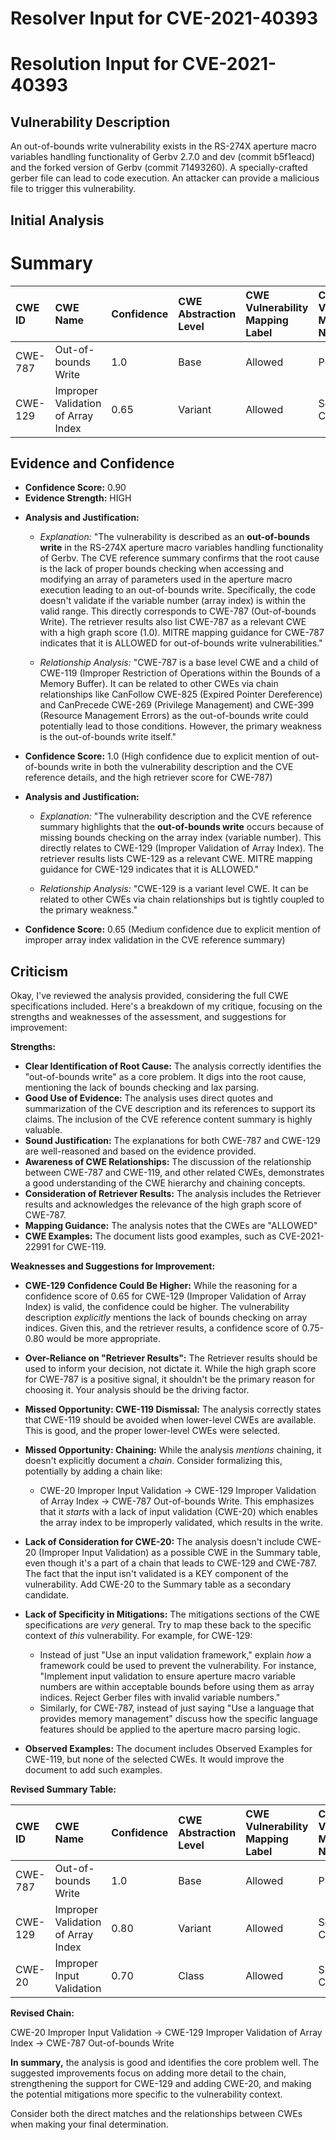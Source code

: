# Resolver Input for CVE-2021-40393

# Resolution Input for CVE-2021-40393

## Vulnerability Description
An out-of-bounds write vulnerability exists in the RS-274X aperture macro variables handling functionality of Gerbv 2.7.0 and dev (commit b5f1eacd) and the forked version of Gerbv (commit 71493260). A specially-crafted gerber file can lead to code execution. An attacker can provide a malicious file to trigger this vulnerability.

## Initial Analysis
# Summary
| CWE ID  | CWE Name                     | Confidence | CWE Abstraction Level | CWE Vulnerability Mapping Label | CWE-Vulnerability Mapping Notes |
| :-------- | :--------------------------- | :--------- | :-------------------- | :------------------------------ | :------------------------------ |
| CWE-787 | Out-of-bounds Write  | 1.0       | Base                 | Allowed                        | Primary CWE                      |
| CWE-129 | Improper Validation of Array Index  | 0.65      | Variant                  | Allowed                        | Secondary Candidate                      |

## Evidence and Confidence

*   **Confidence Score:** 0.90
*   **Evidence Strength:** HIGH

- **Analysis and Justification:**  
  - *Explanation:* "The vulnerability is described as an **out-of-bounds write** in the RS-274X aperture macro variables handling functionality of Gerbv. The CVE reference summary confirms that the root cause is the lack of proper bounds checking when accessing and modifying an array of parameters used in the aperture macro execution leading to an out-of-bounds write. Specifically, the code doesn't validate if the variable number (array index) is within the valid range. This directly corresponds to CWE-787 (Out-of-bounds Write). The retriever results also list CWE-787 as a relevant CWE with a high graph score (1.0). MITRE mapping guidance for CWE-787 indicates that it is ALLOWED for out-of-bounds write vulnerabilities."
  
  - *Relationship Analysis:* "CWE-787 is a base level CWE and a child of CWE-119 (Improper Restriction of Operations within the Bounds of a Memory Buffer). It can be related to other CWEs via chain relationships like CanFollow CWE-825 (Expired Pointer Dereference) and CanPrecede CWE-269 (Privilege Management) and CWE-399 (Resource Management Errors) as the out-of-bounds write could potentially lead to those conditions. However, the primary weakness is the out-of-bounds write itself."

- **Confidence Score:** 1.0 (High confidence due to explicit mention of out-of-bounds write in both the vulnerability description and the CVE reference details, and the high retriever score for CWE-787)

- **Analysis and Justification:**  
  - *Explanation:* "The vulnerability description and the CVE reference summary highlights that the **out-of-bounds write** occurs because of missing bounds checking on the array index (variable number). This directly relates to CWE-129 (Improper Validation of Array Index). The retriever results lists CWE-129 as a relevant CWE. MITRE mapping guidance for CWE-129 indicates that it is ALLOWED."
  
  - *Relationship Analysis:* "CWE-129 is a variant level CWE. It can be related to other CWEs via chain relationships but is tightly coupled to the primary weakness."

- **Confidence Score:** 0.65 (Medium confidence due to explicit mention of improper array index validation in the CVE reference summary)

## Criticism
Okay, I've reviewed the analysis provided, considering the full CWE specifications included. Here's a breakdown of my critique, focusing on the strengths and weaknesses of the assessment, and suggestions for improvement:

**Strengths:**

*   **Clear Identification of Root Cause:** The analysis correctly identifies the "out-of-bounds write" as a core problem. It digs into the root cause, mentioning the lack of bounds checking and lax parsing.
*   **Good Use of Evidence:** The analysis uses direct quotes and summarization of the CVE description and its references to support its claims. The inclusion of the CVE reference content summary is highly valuable.
*   **Sound Justification:** The explanations for both CWE-787 and CWE-129 are well-reasoned and based on the evidence provided.
*   **Awareness of CWE Relationships:** The discussion of the relationship between CWE-787 and CWE-119, and other related CWEs, demonstrates a good understanding of the CWE hierarchy and chaining concepts.
*   **Consideration of Retriever Results:** The analysis includes the Retriever results and acknowledges the relevance of the high graph score of CWE-787.
*   **Mapping Guidance:** The analysis notes that the CWEs are "ALLOWED"
*   **CWE Examples:** The document lists good examples, such as CVE-2021-22991 for CWE-119.

**Weaknesses and Suggestions for Improvement:**

*   **CWE-129 Confidence Could Be Higher:** While the reasoning for a confidence score of 0.65 for CWE-129 (Improper Validation of Array Index) is valid, the confidence could be higher. The vulnerability description *explicitly* mentions the lack of bounds checking on array indices. Given this, and the retriever results, a confidence score of 0.75-0.80 would be more appropriate.
*   **Over-Reliance on "Retriever Results":** The Retriever results should be used to inform your decision, not dictate it. While the high graph score for CWE-787 is a positive signal, it shouldn't be the primary reason for choosing it. Your analysis should be the driving factor.
*   **Missed Opportunity: CWE-119 Dismissal:** The analysis correctly states that CWE-119 should be avoided when lower-level CWEs are available. This is good, and the proper lower-level CWEs were selected.
*   **Missed Opportunity: Chaining:** While the analysis *mentions* chaining, it doesn't explicitly document a *chain*.  Consider formalizing this, potentially by adding a chain like:
    *   CWE-20 Improper Input Validation -> CWE-129 Improper Validation of Array Index -> CWE-787 Out-of-bounds Write.
    This emphasizes that it *starts* with a lack of input validation (CWE-20) which enables the array index to be improperly validated, which results in the write.
*   **Lack of Consideration for CWE-20:** The analysis doesn't include CWE-20 (Improper Input Validation) as a possible CWE in the Summary table, even though it's a part of a chain that leads to CWE-129 and CWE-787. The fact that the input isn't validated is a KEY component of the vulnerability. Add CWE-20 to the Summary table as a secondary candidate.
*   **Lack of Specificity in Mitigations:** The mitigations sections of the CWE specifications are *very* general. Try to map these back to the specific context of *this* vulnerability. For example, for CWE-129:

    *   Instead of just "Use an input validation framework," explain *how* a framework could be used to prevent the vulnerability.  For instance, "Implement input validation to ensure aperture macro variable numbers are within acceptable bounds before using them as array indices.  Reject Gerber files with invalid variable numbers."
    *   Similarly, for CWE-787, instead of just saying "Use a language that provides memory management" discuss how the specific language features should be applied to the aperture macro parsing logic.
*  **Observed Examples:** The document includes Observed Examples for CWE-119, but none of the selected CWEs. It would improve the document to add such examples.

**Revised Summary Table:**

| CWE ID  | CWE Name                     | Confidence | CWE Abstraction Level | CWE Vulnerability Mapping Label | CWE-Vulnerability Mapping Notes |
| :-------- | :--------------------------- | :--------- | :-------------------- | :------------------------------ | :------------------------------ |
| CWE-787 | Out-of-bounds Write  | 1.0       | Base                 | Allowed                        | Primary CWE                      |
| CWE-129 | Improper Validation of Array Index  | 0.80      | Variant                  | Allowed                        | Secondary CWE                      |
| CWE-20 | Improper Input Validation  | 0.70      | Class                  | Allowed                        | Supporting CWE                      |

**Revised Chain:**

CWE-20 Improper Input Validation -> CWE-129 Improper Validation of Array Index -> CWE-787 Out-of-bounds Write

**In summary,** the analysis is good and identifies the core problem well. The suggested improvements focus on adding more detail to the chain, strengthening the support for CWE-129 and adding CWE-20, and making the potential mitigations more specific to the vulnerability context.

Consider both the direct matches and the relationships between CWEs
when making your final determination.
        